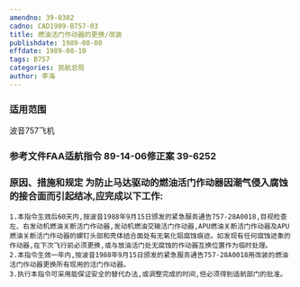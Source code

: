 ```yaml
---
amendno: 39-0302
cadno: CAD1989-B757-03
title: 燃油活门作动器的更换/改装
publishdate: 1989-08-08
effdate: 1989-08-10
tags: B757
categories: 民航总局
author: 李海
---
```


### 适用范围 
波音757飞机

### 参考文件FAA适航指令 89-14-06修正案 39-6252

### 原因、措施和规定     为防止马达驱动的燃油活门作动器因潮气侵入腐蚀的接合面而引起结冰,应完成以下工作: 
    1.本指令生效后60天内,按波音1988年9月15日颁发的紧急服务通告757-28A0018,目视检查左、右发动机燃油关断活门作动器,发动机燃油交输活门作动器,APU燃油关断活门作动器及APU燃油关断活门作动器的螺钉头部和壳体结合面处有无氧化铝腐蚀痕迹。如发现有任何腐蚀迹象的作动器,在下次飞行前必须更换,或与放油活门处无腐蚀的作动器互换位置作为临时处理。 
    2.本指令生效一年内,按波音1988年9月15日颁发的紧急服务通告757-28A0018用改装的燃油活门作动器更换所有现用的活门作动器。 
    3.执行本指令可采用能保证安全的替代办法,或调整完成的时间,但必须得到适航部门的批准。

  
